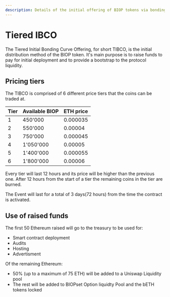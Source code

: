 ```yaml
---
description: Details of the initial offering of BIOP tokens via bonding curve.
---
```


# Tiered IBCO

The Tiered Initial Bonding Curve Offering, for short TIBCO, is the initial distribution method of the BIOP token. It's main purpose is to raise funds to pay for initial deployment and to provide a bootstrap to the protocol liquidity.

## Pricing tiers

The TIBCO is comprised of 6 different price tiers that the coins can be traded at.

| Tier | Available BIOP | ETH price |
| :--- | :--- | :--- |
| 1 | 450'000 | 0.000035 |
| 2 | 550'000 | 0.00004 |
| 3 | 750'000 | 0.000045 |
| 4 | 1'050'000 | 0.00005 |
| 5 | 1'400'000 | 0.000055 |
| 6 | 1'800'000 | 0.00006 |

Every tier will last 12 hours and its price will be higher than the previous one. After 12 hours from the start of a tier the remaining coins in the tier are burned.

The Event will last for a total of 3 days(72 hours) from the time the contract is activated.

## Use of raised funds

The first 50 Ethereum raised will go to the treasury to be used for:

* Smart contract deployment
* Audits
* Hosting
* Advertisment

Of the remaining Ethereum:

* 50% \(up to a maximum of 75 ETH\) will be added to a Uniswap Liquidity pool
* The rest will be added to BIOPset Option liquidty Pool and the bETH tokens locked

